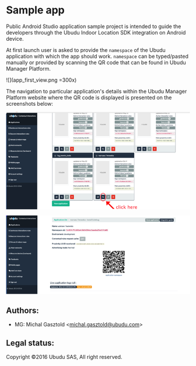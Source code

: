# Sample app

Public Android Studio application sample project is intended to guide the developers through the Ubudu Indoor Location SDK integration on Android device.

At first launch user is asked to provide the `namespace` of the Ubudu application with which the app should work. `namespace` can be typed/pasted manually or provided by scanning the QR code that can be found in Ubudu Manager Platform. 

![](app_first_view.png =300x)

The navigation to particular application's details within the Ubudu Manager Platform website where the QR code is displayed is presented on the screenshots below:

![](ubudu_apps.png)

![](ubudu_app_details.png)



## Authors:

-   MG: Michal Gasztold \<<michal.gasztold@ubudu.com>\>

## Legal status:

Copyright ©2016 Ubudu SAS, All right reserved.
